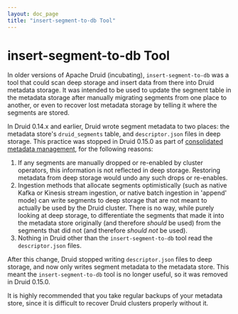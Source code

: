 ```yaml
---
layout: doc_page
title: "insert-segment-to-db Tool"
---
```


<!--
  ~ Licensed to the Apache Software Foundation (ASF) under one
  ~ or more contributor license agreements.  See the NOTICE file
  ~ distributed with this work for additional information
  ~ regarding copyright ownership.  The ASF licenses this file
  ~ to you under the Apache License, Version 2.0 (the
  ~ "License"); you may not use this file except in compliance
  ~ with the License.  You may obtain a copy of the License at
  ~
  ~   http://www.apache.org/licenses/LICENSE-2.0
  ~
  ~ Unless required by applicable law or agreed to in writing,
  ~ software distributed under the License is distributed on an
  ~ "AS IS" BASIS, WITHOUT WARRANTIES OR CONDITIONS OF ANY
  ~ KIND, either express or implied.  See the License for the
  ~ specific language governing permissions and limitations
  ~ under the License.
  -->

# insert-segment-to-db Tool

In older versions of Apache Druid (incubating), `insert-segment-to-db` was a tool that could scan deep storage and
insert data from there into Druid metadata storage. It was intended to be used to update the segment table in the
metadata storage after manually migrating segments from one place to another, or even to recover lost metadata storage
by telling it where the segments are stored.

In Druid 0.14.x and earlier, Druid wrote segment metadata to two places: the metadata store's `druid_segments` table, and
`descriptor.json` files in deep storage. This practice was stopped in Druid 0.15.0 as part of
[consolidated metadata management](https://github.com/apache/druid/issues/6849), for the following reasons:

1. If any segments are manually dropped or re-enabled by cluster operators, this information is not reflected in
deep storage. Restoring metadata from deep storage would undo any such drops or re-enables.
2. Ingestion methods that allocate segments optimistically (such as native Kafka or Kinesis stream ingestion, or native
batch ingestion in 'append' mode) can write segments to deep storage that are not meant to actually be used by the
Druid cluster. There is no way, while purely looking at deep storage, to differentiate the segments that made it into
the metadata store originally (and therefore _should_ be used) from the segments that did not (and therefore
_should not_ be used).
3. Nothing in Druid other than the `insert-segment-to-db` tool read the `descriptor.json` files.

After this change, Druid stopped writing `descriptor.json` files to deep storage, and now only writes segment metadata
to the metadata store. This meant the `insert-segment-to-db` tool is no longer useful, so it was removed in Druid 0.15.0.

It is highly recommended that you take regular backups of your metadata store, since it is difficult to recover Druid
clusters properly without it.
